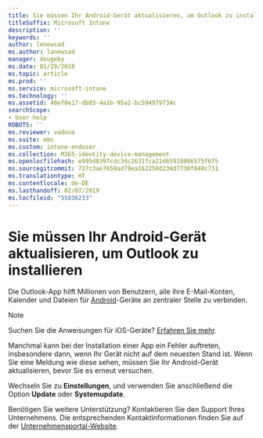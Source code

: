 ```yaml
---
title: Sie müssen Ihr Android-Gerät aktualisieren, um Outlook zu installieren | Microsoft-Dokumentation
titleSuffix: Microsoft Intune
description: ''
keywords: ''
author: lenewsad
ms.author: lanewsad
manager: dougeby
ms.date: 01/29/2018
ms.topic: article
ms.prod: ''
ms.service: microsoft-intune
ms.technology: ''
ms.assetid: 48ef8e17-db03-4a1b-95a2-bc594979734c
searchScope:
- User help
ROBOTS: ''
ms.reviewer: vadona
ms.suite: ems
ms.custom: intune-enduser
ms.collection: M365-identity-device-management
ms.openlocfilehash: e995d8397cdc3dc2631fca21d65918006575f6f5
ms.sourcegitcommit: 727c3ae7659ad79ea162250d234d7730f840c731
ms.translationtype: HT
ms.contentlocale: de-DE
ms.lasthandoff: 02/07/2019
ms.locfileid: "55836233"
---
```

# <a name="you-need-to-update-your-android-device-to-install-the-outlook-app"></a>Sie müssen Ihr Android-Gerät aktualisieren, um Outlook zu installieren

Die Outlook-App hilft Millionen von Benutzern, alle ihre E-Mail-Konten, Kalender und Dateien für [Android](https://play.google.com/store/apps/details?id=com.microsoft.office.outlook)-Geräte an zentraler Stelle zu verbinden.

>[!NOTE]
> Suchen Sie die Anweisungen für iOS-Geräte? [Erfahren Sie mehr](update-device-outlook-ios.md).

Manchmal kann bei der Installation einer App ein Fehler auftreten, insbesondere dann, wenn Ihr Gerät nicht auf dem neuesten Stand ist. Wenn Sie eine Meldung wie diese sehen, müssen Sie Ihr Android-Gerät aktualisieren, bevor Sie es erneut versuchen.

Wechseln Sie zu **Einstellungen**, und verwenden Sie anschließend die Option **Update** oder **Systemupdate**.

Benötigen Sie weitere Unterstützung? Kontaktieren Sie den Support Ihres Unternehmens. Die entsprechenden Kontaktinformationen finden Sie auf der [Unternehmensportal-Website](https://go.microsoft.com/fwlink/?linkid=2010980).
